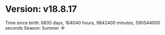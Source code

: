 # Version: v18.8.17
Time since birth: 6835 days, 164040 hours, 9842400 minutes, 590544000 seconds
Season: Summer ☀️
